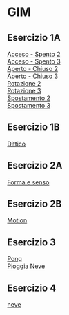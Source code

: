 # GIM

## Esercizio 1A  
[Acceso - Spento 2](Esercizio_1A/acceso_spento_2.html)   
[Acceso - Spento 3]()  
[Aperto - Chiuso 2]()  
[Aperto - Chiuso 3]()  
[Rotazione 2]()  
[Rotazione 3]()  
[Spostamento 2]()  
[Spostamento 3]()  
## Esercizio 1B
[Dittico]()  
## Esercizio 2A
[Forma e senso]()
## Esercizio 2B
[Motion]()  
## Esercizio 3
[Pong]()    
[Pioggia]() 
[Neve]() 
## Esercizio 4
[neve]()

